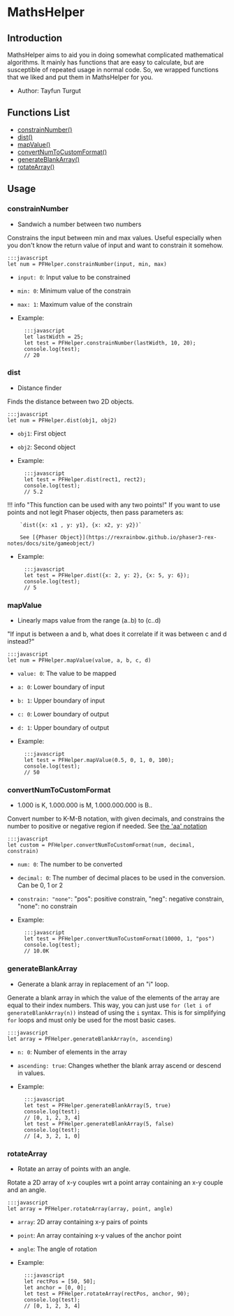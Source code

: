 # MathsHelper

## Introduction

MathsHelper aims to aid you in doing somewhat complicated mathematical algorithms. It mainly has functions that are easy to calculate, but are susceptible of repeated usage in normal code. So, we wrapped functions that we liked and put them in MathsHelper for you.

* Author: Tayfun Turgut

## Functions List

* [constrainNumber()](#constrainNumber)
* [dist()](#dist)
* [mapValue()](#mapValue)
* [convertNumToCustomFormat()](#convertNumToCustomFormat)
* [generateBlankArray()](#generateBlankArray)
* [rotateArray()](#rotateArray)

## Usage

<a name="constrainNumber"></a>

### constrainNumber

- Sandwich a number between two numbers

Constrains the input between min and max values. Useful especially when you don't know the return value of input and want to constrain it somehow.

    :::javascript
    let num = PFHelper.constrainNumber(input, min, max)

- `input: 0`: Input value to be constrained
- `min: 0`: Minimum value of the constrain
- `max: 1`: Maximum value of the constrain
- Example:

        :::javascript
        let lastWidth = 25;
        let test = PFHelper.constrainNumber(lastWidth, 10, 20);
        console.log(test);
        // 20

<a name="dist"></a>

### dist

- Distance finder

Finds the distance between two 2D objects.

    :::javascript
    let num = PFHelper.dist(obj1, obj2)

- `obj1`: First object
- `obj2`: Second object
- Example:

        :::javascript
        let test = PFHelper.dist(rect1, rect2);
        console.log(test);
        // 5.2

!!! info "This function can be used with any two points!"
        If you want to use points and not legit Phaser objects, then pass parameters as:
        
        `dist({x: x1 , y: y1}, {x: x2, y: y2})`

        See [{Phaser Object}](https://rexrainbow.github.io/phaser3-rex-notes/docs/site/gameobject/)

- Example:

        :::javascript
        let test = PFHelper.dist({x: 2, y: 2}, {x: 5, y: 6});
        console.log(test);
        // 5

<a name="mapValue"></a>

### mapValue

- Linearly maps value from the range (a..b) to (c..d)

"If input is between a and b, what does it correlate if it was between c and d instead?"

    :::javascript
    let num = PFHelper.mapValue(value, a, b, c, d)

- `value: 0`: The value to be mapped
- `a: 0`: Lower boundary of input
- `b: 1`: Upper boundary of input
- `c: 0`: Lower boundary of output
- `d: 1`: Upper boundary of output

- Example:

        :::javascript
        let test = PFHelper.mapValue(0.5, 0, 1, 0, 100);
        console.log(test);
        // 50

<a name="convertNumToCustomFormat"></a>

### convertNumToCustomFormat

- 1.000 is K, 1.000.000 is M, 1.000.000.000 is B..

Convert number to K-M-B notation, with given decimals, and constrains the number to positive or negative region if needed.
See [the 'aa' notation](https://gram.gs/gramlog/formatting-big-numbers-aa-notation/)

    :::javascript
    let custom = PFHelper.convertNumToCustomFormat(num, decimal, constrain)

- `num: 0`: The number to be converted
- `decimal: 0`: The number of decimal places to be used in the conversion. Can be 0, 1 or 2
- `constrain: "none"`: "pos": positive constrain, "neg": negative constrain, "none": no constrain

- Example:

        :::javascript
        let test = PFHelper.convertNumToCustomFormat(10000, 1, "pos")
        console.log(test);
        // 10.0K

<a name="generateBlankArray"></a>

### generateBlankArray

- Generate a blank array in replacement of an "i" loop.

Generate a blank array in which the value of the elements of the array are equal to their index numbers. This way, you can just use `for (let i of generateBlankArray(n))` instead of using the `i` syntax. This is for simplifying `for` loops and must only be used for the most basic cases.

    :::javascript
    let array = PFHelper.generateBlankArray(n, ascending)

- `n: 0`: Number of elements in the array
- `ascending: true`: Changes whether the blank array ascend or descend in values.

- Example:

        :::javascript
        let test = PFHelper.generateBlankArray(5, true)
        console.log(test);
        // [0, 1, 2, 3, 4]
        let test = PFHelper.generateBlankArray(5, false)
        console.log(test);
        // [4, 3, 2, 1, 0]

<a name="rotateArray"></a>

### rotateArray

- Rotate an array of points with an angle.

Rotate a 2D array of x-y couples wrt a point array containing an x-y couple and an angle.

    :::javascript
    let array = PFHelper.rotateArray(array, point, angle)

- `array`: 2D array containing x-y pairs of points
- `point`: An array containing x-y values of the anchor point
- `angle`: The angle of rotation

- Example:

        :::javascript
        let rectPos = [50, 50];
        let anchor = [0, 0];
        let test = PFHelper.rotateArray(rectPos, anchor, 90);
        console.log(test);
        // [0, 1, 2, 3, 4]